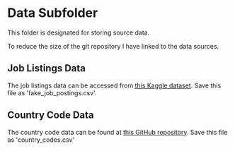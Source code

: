 # Data Subfolder

This folder is designated for storing source data.

To reduce the size of the git repository I have linked to the data sources.

## Job Listings Data
The job listings data can be accessed from [this Kaggle dataset](https://www.kaggle.com/datasets/shivamb/real-or-fake-fake-jobposting-prediction). Save this file as 'fake_job_postings.csv'.

## Country Code Data
The country code data can be found at [this GitHub repository](https://github.com/lukes/ISO-3166-Countries-with-Regional-Codes/blob/master/all/all.csv). Save this file as 'country_codes.csv'
